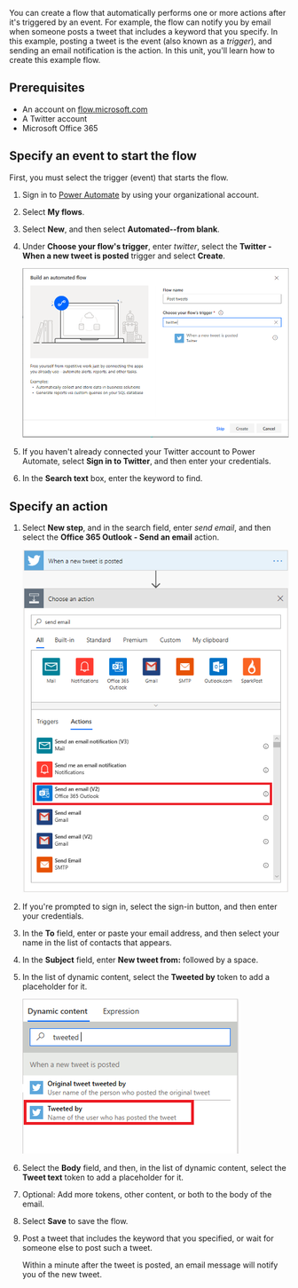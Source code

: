 You can create a flow that automatically performs one or more actions after it's triggered by an event. For example, the flow can notify you by email when someone posts a tweet that includes a keyword that you specify. In this example, posting a tweet is the event (also known as a *trigger*), and sending an email notification is the action. In this unit, you'll learn how to create this example flow.

## Prerequisites

* An account on [flow.microsoft.com](https://flow.microsoft.com)
* A Twitter account
* Microsoft Office 365

## Specify an event to start the flow

First, you must select the trigger (event) that starts the flow.

1. Sign in to [Power Automate](https://flow.microsoft.com) by using your organizational account.

1. Select **My flows**.

1. Select **New**, and then select **Automated--from blank**.

1. Under **Choose your flow's trigger**, enter *twitter*, select the **Twitter - When a new tweet is posted** trigger and select **Create**.

    ![Twitter - When a new tweet is posted trigger](../media/twitter-search.png)

1. If you haven't already connected your Twitter account to Power Automate, select **Sign in to Twitter**, and then enter your credentials.

1. In the **Search text** box, enter the keyword to find.

## Specify an action


1. Select **New step**, and in the search field, enter *send email*, and then select the **Office 365 Outlook - Send an email** action.

    ![Office 365 Outlook - Send an email action](../media/send-email.png)

1. If you're prompted to sign in, select the sign-in button, and then enter your credentials.

1. In the **To** field, enter or paste your email address, and then select your name in the list of contacts that appears.

1. In the **Subject** field, enter **New tweet from:** followed by a space.

1. In the list of dynamic content, select the **Tweeted by** token to add a placeholder for it.

    ![Tweeted by token](../media/add-parameter.png)

1. Select the **Body** field, and then, in the list of dynamic content, select the **Tweet text** token to add a placeholder for it.

1. Optional: Add more tokens, other content, or both to the body of the email.

1. Select **Save** to save the flow.

1. Post a tweet that includes the keyword that you specified, or wait for someone else to post such a tweet.

    Within a minute after the tweet is posted, an email message will notify you of the new tweet.
